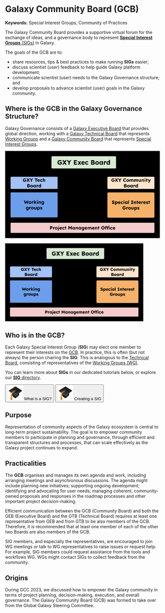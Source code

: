 # Galaxy Community Board (GCB)

**Keywords:** Special Interest Groups, Community of Practices

<slot name="/community/governance/linkbox" />

<!-- This is the text from this GTN snippet. One day, would be good to make one central location for this and embed it https://training.galaxyproject.org/training-material/topics/community/faqs/governance_gcb.html -->

The Galaxy Community Board provides a supportive virtual forum for the exchange of ideas, and a governance body to represent [**Special Interest Groups** (SIGs)](https://galaxyproject.org/community/sig/) in Galaxy.

The goals of the GCB are to:

 - share resources, tips & best practices to make running **SIGs** easier;
 - discuss scientist (user) feedback to help guide Galaxy platform development;
 - communicate scientist (user) needs to the Galaxy Governance structure; and
 - develop proposals to advance scientist (user) goals in the Galaxy community.

## Where is the GCB in the Galaxy Governance Structure?

<!-- This is the text from this GTN snippet. One day, would be good to make one central location for this and embed it https://training.galaxyproject.org/training-material/topics/community/faqs/governance_structure.html -->

Galaxy Governance consists of a [Galaxy Executive Board](https://galaxyproject.org/community/governance/geb/) that provides global direction, working with a [Galaxy Technical Board](https://galaxyproject.org/community/governance/gtb/) that represents [Working Groups](https://galaxyproject.org/community/wg/) and a [Galaxy Community Board](https://galaxyproject.org/community/governance/gcb/) that represents [Special Interest Groups](https://galaxyproject.org/community/sig/).

![Galaxy Executive Board is in a rectangle over top of two rectangles, the Galaxy Technical Board and Galaxy Community Board, which are themselves over top of Working Groups and Special Interest Groups, respectively. A Project Management Office rectangle spans the image across the bottom](structure.png)

<img src="structure.png" alt="Galaxy Executive Board is in a rectangle over top of two rectangles, the Galaxy Technical Board and Galaxy Community Board, which are themselves over top of Working Groups and Special Interest Groups, respectively. A Project Management Office rectangle spans the image across the bottom" style="width:450px">


## Who is in the GCB?
Each Galaxy Special Interest Group (**SIG**) may elect one member to represent their interests on the [GCB](/community/governance/gcb/). In practice, this is often (but not always) the person chairing the **SIG**.
This is analogous to the [Technical Board](/community/governance/gtb/), consisting of representatives of the [Working Groups (WG)](/community/wg).

You can learn more about **SIGs** in our dedicated tutorials below, or explore our [**SIG** directory](/community/sig).

<button type="button" onclick="window.open('https://training.galaxyproject.org/training-material/topics/community/tutorials/sig_define/tutorial.html', '_blank')">
  <img src="/content/community/governance/gcb/gtn_hat.png" alt="GTN Hat" width="50">
  What is a SIG?
</button>

<button type="button" onclick="window.open('https://training.galaxyproject.org/training-material/topics/community/tutorials/sig_create/tutorial.html', '_blank')">
  <img src="/content/community/governance/gcb/gtn_hat.png" alt="GTN Hat" width="50">
  Creating a SIG
</button>

## Purpose

Representation of community aspects of the Galaxy ecosystem is central to long-term project sustainability. The goal is to empower community members
to participate in planning and governance, through efficient and transparent structures and processes, that can scale effectively as the Galaxy project continues to expand.

## Practicalities

The **GCB** organises and manages its own agenda and work, including arranging meetings and asynchronous discussions. The agenda might include planning new initiatives; supporting ongoing development; identifying and advocating for user needs; managing coherent, community-owned proposals and responses in the roadmap
processes and other important project decision-making.

Efficient communication between the GCB (Community Board) and both the GEB (Executive Board) and the GTB (Technical Board) requires at least one representative
from GEB and from GTB to be also members of the GCB. Therefore, it is recommended that at least one member of each of the other two Boards are also members of the GCB.

SIG members, and especially the representatives, are encouraged to join WG meetings or talk to WG representatives to raise issues or request help.
For example, SIG members could request assistance from the tools and workflows WG. WGs might contact SIGs to collect feedback from the community.

## Origins

During GCC 2023, we discussed how to empower the Galaxy community in terms of project planning, decision-making, execution, and overall governance. The Galaxy Community Board (GCB) was formed to take over from the Global Galaxy Steering Committee.
